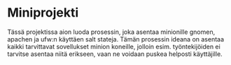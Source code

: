 # Miniprojekti
Tässä projektissa aion luoda prosessin, joka asentaa minionille gnomen, apachen ja ufw:n käyttäen salt stateja.
Tämän prosessin ideana on asentaa kaikki tarvittavat sovellukset minion koneille, jolloin esim. työntekijöiden ei tarvitse asentaa niitä erikseen, vaan ne voidaan puskea helposti käyttäjille.
